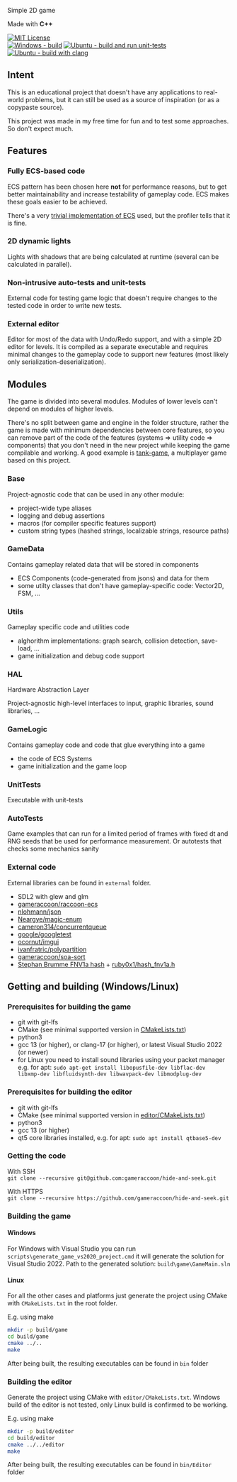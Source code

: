 Simple 2D game

Made with **C++**

[![MIT License](https://img.shields.io/github/license/gameraccoon/hide-and-seek)](https://github.com/gameraccoon/hide-and-seek/blob/develop/License.txt)  
[![Windows - build](https://github.com/gameraccoon/hide-and-seek/actions/workflows/build-game-windows.yml/badge.svg)](https://github.com/gameraccoon/hide-and-seek/actions/workflows/build-game-windows.yml) [![Ubuntu - build and run unit-tests](https://github.com/gameraccoon/hide-and-seek/actions/workflows/build-game-ubuntu.yml/badge.svg)](https://github.com/gameraccoon/hide-and-seek/actions/workflows/build-game-ubuntu.yml) [![Ubuntu - build with clang](https://github.com/gameraccoon/hide-and-seek/actions/workflows/build-game-ubuntu-clang.yml/badge.svg)](https://github.com/gameraccoon/hide-and-seek/actions/workflows/build-game-ubuntu-clang.yml)

## Intent
This is an educational project that doesn't have any applications to real-world problems, but it can still be used as a source of inspiration (or as a copypaste source).

This project was made in my free time for fun and to test some approaches. So don't expect much.

## Features
### Fully ECS-based code
ECS pattern has been chosen here **not** for performance reasons, but to get better maintainability and increase testability of gameplay code. ECS makes these goals easier to be achieved.

There's a very [trivial implementation of ECS](https://github.com/gameraccoon/raccoon-ecs) used, but the profiler tells that it is fine.

### 2D dynamic lights
Lights with shadows that are being calculated at runtime (several can be calculated in parallel).

### Non-intrusive auto-tests and unit-tests
External code for testing game logic that doesn't require changes to the tested code in order to write new tests.

### External editor
Editor for most of the data with Undo/Redo support, and with a simple 2D editor for levels. It is compiled as a separate executable and requires minimal changes to the gameplay code to support new features (most likely only serialization-deserialization).

## Modules
The game is divided into several modules. Modules of lower levels can't depend on modules of higher levels.

There's no split between game and engine in the folder structure, rather the game is made with minimum dependencies between core features, so you can remove part of the code of the features (systems => utility code => components) that you don't need in the new project while keeping the game compilable and working. A good example is [tank-game](https://github.com/gameraccoon/tank-game), a multiplayer game based on this project.

### Base
Project-agnostic code that can be used in any other module:
- project-wide type aliases
- logging and debug assertions
- macros (for compiler specific features support)
- custom string types (hashed strings, localizable strings, resource paths)

### GameData
Contains gameplay related data that will be stored in components
- ECS Components (code-generated from jsons) and data for them
- some utilty classes that don't have gameplay-specific code: Vector2D, FSM, ...

### Utils
Gameplay specific code and utilities code
- alghorithm implementations: graph search, collision detection, save-load, ...
- game initialization and debug code support

### HAL
Hardware Abstraction Layer

Project-agnostic high-level interfaces to input, graphic libraries, sound libraries, ...

### GameLogic
Contains gameplay code and code that glue everything into a game
- the code of ECS Systems
- game initialization and the game loop

### UnitTests
Executable with unit-tests

### AutoTests
Game examples that can run for a limited period of frames with fixed dt and RNG seeds that be used for performance measurement. Or autotests that checks some mechanics sanity

### External code
External libraries can be found in `external` folder.

* SDL2 with glew and glm
* [gameraccoon/raccoon-ecs](https://github.com/gameraccoon/raccoon-ecs)
* [nlohmann/json](https://github.com/nlohmann/json)
* [Neargye/magic-enum](https://github.com/Neargye/magic_enum)
* [cameron314/concurrentqueue](https://github.com/cameron314/concurrentqueue)
* [google/googletest](https://github.com/google/googletest)
* [ocornut/imgui](https://github.com/ocornut/imgui)
* [ivanfratric/polypartition](https://github.com/ivanfratric/polypartition)
* [gameraccoon/soa-sort](https://github.com/gameraccoon/soa-sort)
* [Stephan Brumme FNV1a hash](https://create.stephan-brumme.com/fnv-hash/) + [ruby0x1/hash_fnv1a.h](https://gist.github.com/ruby0x1/81308642d0325fd386237cfa3b44785c)


## Getting and building (Windows/Linux)

### Prerequisites for building the game
- git with git-lfs
- CMake (see minimal supported version in [CMakeLists.txt](https://github.com/gameraccoon/hide-and-seek/blob/develop/CMakeLists.txt#L1=))
- python3
- gcc 13 (or higher), or clang-17 (or higher), or latest Visual Studio 2022 (or newer)
- for Linux you need to install sound libraries using your packet manager  
e.g. for apt: `sudo apt-get install libopusfile-dev libflac-dev libxmp-dev libfluidsynth-dev libwavpack-dev libmodplug-dev`

### Prerequisites for building the editor
- git with git-lfs
- CMake (see minimal supported version in [editor/CMakeLists.txt](https://github.com/gameraccoon/hide-and-seek/blob/develop/editor/CMakeLists.txt#L1=))
- python3
- gcc 13 (or higher)
- qt5 core libraries installed, e.g. for apt: `sudo apt install qtbase5-dev`

### Getting the code
With SSH  
`git clone --recursive git@github.com:gameraccoon/hide-and-seek.git`

With HTTPS  
`git clone --recursive https://github.com/gameraccoon/hide-and-seek.git`

### Building the game
#### Windows
For Windows with Visual Studio you can run `scripts\generate_game_vs2020_project.cmd` it will generate the solution for Visual Studio 2022. Path to the generated solution: `build\game\GameMain.sln`

#### Linux
For all the other cases and platforms just generate the project using CMake with `CMakeLists.txt` in the root folder.

E.g. using make
```bash
mkdir -p build/game
cd build/game
cmake ../..
make
```

After being built, the resulting executables can be found in `bin` folder

### Building the editor
Generate the project using CMake with `editor/CMakeLists.txt`. Windows build of the editor is not tested, only Linux build is confirmed to be working.

E.g. using make
```bash
mkdir -p build/editor
cd build/editor
cmake ../../editor
make
```

After being built, the resulting executables can be found in `bin/Editor` folder
